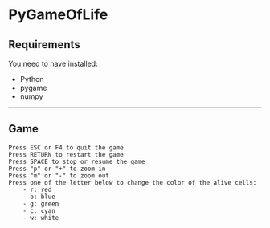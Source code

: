# PyGameOfLife

## Requirements

You need to have installed:
- Python
- pygame
- numpy

--- 
## Game

    Press ESC or F4 to quit the game
    Press RETURN to restart the game
    Press SPACE to stop or resume the game
    Press "p" or "+" to zoom in
    Press "m" or "-" to zoom out
    Press one of the letter below to change the color of the alive cells:
        - r: red
        - b: blue
        - g: green
        - c: cyan
        - w: white
